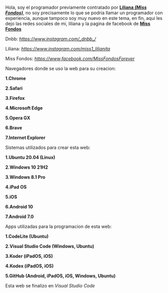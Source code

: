 Hola, soy el programador previamente contratado por **<a href="https://www.instagram.com/miss1_lilianita">Liliana *(Miss Fondos)</a>***, no soy precisamente lo que se podria llamar un programador con experiencia, aunque tampoco soy muy nuevo en este tema, en fin, aqui les dejo las redes sociales de mi, liliana y la pagina de facebook de **<a href="https://www.facebook.com/MissFondosForever">Miss Fondos</a>**

Dnbb: *https://www.instagram.com/_dnbb_/*

Liliana: *https://www.instagram.com/miss1_lilianita*

Miss Fondos: *https://www.facebook.com/MissFondosForever*

Navegadores donde se uso la web para su creacion:

**1.Chrome**

**2.Safari**

**3.Firefox**

**4.Microsoft Edge**

**5.Opera GX**

**6.Brave**

**7.Internet Explorer**

Sistemas utilizados para crear esta web:

**1.Ubuntu 20.04 (Linux)**

**2.Windows 10 21H2**

**3.Windows 8.1 Pro**

**4.iPad OS**

**5.iOS**

**6.Android 10**

**7.Android 7.0**

Apps utilizadas para la programacion de esta web:

**1.CodeLite (Ubuntu)**

**2.Visual Studio Code (Windows, Ubuntu)**

**3.Koder (iPadOS, iOS)**

**4.Kodex (iPadOS, iOS)**

**5.GitHub (Android, iPadOS, iOS, Windows, Ubuntu)**

Esta web se finalizo en *Visual Studio Code*
